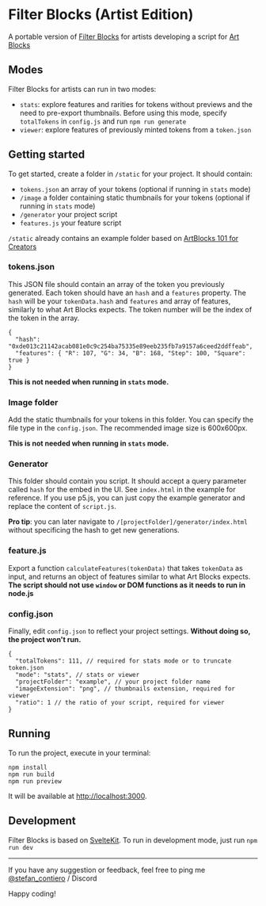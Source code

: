 # Filter Blocks (Artist Edition)

A portable version of [Filter Blocks](https://filter-blocks.netlify.app/) for artists developing a script for [Art Blocks](https://artblocks.io/)

## Modes

Filter Blocks for artists can run in two modes:

- `stats`: explore features and rarities for tokens without previews and the need to pre-export thumbnails. Before using this mode, specify `totalTokens` in `config.js` and run `npm run generate`
- `viewer`: explore features of previously minted tokens from a `token.json`

## Getting started

To get started, create a folder in `/static` for your project. It should contain:

- `tokens.json` an array of your tokens (optional if running in `stats` mode)
- `/image` a folder containing static thumbnails for your tokens (optional if running in `stats` mode)
- `/generator` your project script
- `features.js` your feature script

`/static` already contains an example folder based on [ArtBlocks 101 for Creators](https://github.com/ArtBlocks/docs)

### tokens.json

This JSON file should contain an array of the token you previously generated. Each token should have an `hash` and a `features` property. The `hash` will be your `tokenData.hash` and `features` and array of features, similarly to what Art Blocks expects. The token number will be the index of the token in the array.

```
{
  "hash": "0xde013c21142acab081e0c9c254ba75335e89eeb235fb7a9157a6ceed2ddffeab",
  "features": { "R": 107, "G": 34, "B": 168, "Step": 100, "Square": true }
}
```

**This is not needed when running in `stats` mode.**

### Image folder

Add the static thumbnails for your tokens in this folder. You can specify the file type in the `config.json`.
The recommended image size is 600x600px.

**This is not needed when running in `stats` mode.**

### Generator

This folder should contain you script. It should accept a query parameter called `hash` for the embed in the UI. See `index.html` in the example for reference. If you use p5.js, you can just copy the example generator and replace the content of `script.js`.

**Pro tip**: you can later navigate to `/[projectFolder]/generator/index.html` without specificing the hash to get new generations.

### feature.js

Export a function `calculateFeatures(tokenData)` that takes `tokenData` as input, and returns an object of features similar to what Art Blocks expects. **The script should not use `window` or DOM functions as it needs to run in node.js**

### config.json

Finally, edit `config.json` to reflect your project settings. **Without doing so, the project won't run.**

```
{
  "totalTokens": 111, // required for stats mode or to truncate token.json
  "mode": "stats", // stats or viewer
  "projectFolder": "example", // your project folder name
  "imageExtension": "png", // thumbnails extension, required for viewer
  "ratio": 1 // the ratio of your script, required for viewer
}
```

## Running

To run the project, execute in your terminal:

```
npm install
npm run build
npm run preview
```

It will be available at [http://localhost:3000](http://localhost:3000).

## Development

Filter Blocks is based on [SvelteKit](https://kit.svelte.dev/).
To run in development mode, just run `npm run dev`

---

If you have any suggestion or feedback, feel free to ping me [@stefan_contiero](https://twitter.com/stefan_contiero) / Discord

Happy coding!
